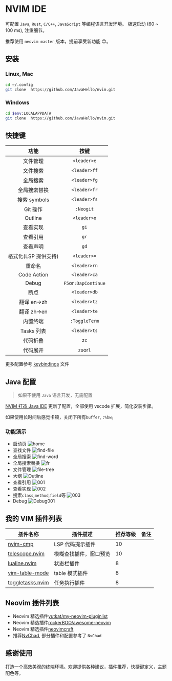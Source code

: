 # NVIM IDE

可配置 `Java`, `Rust`, `C/C++`, `JavaScript` 等编程语言开发环境。 极速启动 (60 ~ 100 ms), 注重细节。

推荐使用 `neovim master` 版本，提前享受新功能 😊。

## 安装

### Linux, Mac

```sh
cd ~/.config
git clone  https://github.com/JavaHello/nvim.git
```

### Windows

```sh
cd $env:LOCALAPPDATA
git clone  https://github.com/JavaHello/nvim.git
```

## 快捷键

|         功能         |         按键         |
| :------------------: | :------------------: |
|       文件管理       |     `<leader>e`      |
|       文件搜索       |     `<leader>ff`     |
|       全局搜索       |     `<leader>fg`     |
|     全局搜索替换     |     `<leader>fr`     |
|     搜索 symbols     |     `<leader>fs`     |
|       Git 操作       |      `:Neogit`       |
|       Outline        |     `<leader>o`      |
|       查看实现       |         `gi`         |
|       查看引用       |         `gr`         |
|       查看声明       |         `gd`         |
| 格式化(LSP 提供支持) |     `<leader>=`      |
|        重命名        |     `<leader>rn`     |
|     Code Action      |     `<leader>ca`     |
|        Debug         | `F5`or`:DapContinue` |
|         断点         |     `<leader>db`     |
|     翻译 en->zh      |     `<leader>tz`     |
|     翻译 zh->en      |     `<leader>te`     |
|       内置终端       |    `:ToggleTerm`     |
|      Tasks 列表      |     `<leader>ts`     |
|       代码折叠       |         `zc`         |
|       代码展开       |      `zo`or`l`       |

更多配置参考 [keybindings](./lua/kide/core/keybindings.lua) 文件

## Java 配置

> 如果不使用 `Java` 语言开发，无需配置

[NVIM 打造 Java IDE](https://javahello.github.io/dev/tools/NVIM-LSP-Java-IDE-vscode.html)
更新了配置，全部使用 vscode 扩展，简化安装步骤。

如果使用长时间后感觉卡顿，关闭下所有`buffer`, `:%bw`。

### 功能演示

- 启动页
  ![home](https://javahello.github.io/dev/nvim-lean/images/home.png)
- 查找文件
  ![find-file](https://javahello.github.io/dev/nvim-lean/images/telescope-theme-1.png)
- 全局搜索
  ![find-word](https://javahello.github.io/dev/nvim-lean/images/find-word.gif)
- 全局搜索替换
  ![fr](https://javahello.github.io/dev/nvim-lean/images/fr.gif)
- 文件管理
  ![file-tree](https://javahello.github.io/dev/nvim-lean/images/file-tree.gif)
- 大纲
  ![Outline](https://javahello.github.io/dev/nvim-lean/images/outline.gif)
- 查看引用
  ![001](https://javahello.github.io/dev/nvim-lean/images/java-ref-001.gif)
- 查看实现
  ![002](https://javahello.github.io/dev/nvim-lean/images/java-impl-002.gif)
- 搜索`class`,`method`,`field`等
  ![003](https://javahello.github.io/dev/nvim-lean/images/java-symbols-003.gif)
- Debug
  ![Debug001](https://javahello.github.io/dev/nvim-lean/images/debug.gif)

## 我的 VIM 插件列表

| 插件名称                                                              | 插件描述               | 推荐等级 | 备注 |
| --------------------------------------------------------------------- | ---------------------- | -------- | ---- |
| [nvim-cmp](https://github.com/hrsh7th/nvim-cmp)                       | LSP 代码提示插件       | 10       |      |
| [telescope.nvim](https://github.com/nvim-telescope/telescope.nvim)    | 模糊查找插件，窗口预览 | 10       |      |
| [lualine.nvim](https://github.com/nvim-lualine/lualine.nvim)          | 状态栏插件             | 8        |      |
| [vim-table-mode](https://github.com/dhruvasagar/vim-table-mode)       | table 模式插件         | 8        |      |
| [toggletasks.nvim](https://github.com/jedrzejboczar/toggletasks.nvim) | 任务执行插件           | 8        |      |

## Neovim 插件列表

- Neovim 精选插件[yutkat/my-neovim-pluginlist](https://github.com/yutkat/my-neovim-pluginlist)
- Neovim 精选插件[rockerBOO/awesome-neovim](https://github.com/rockerBOO/awesome-neovim)
- Neovim 精选插件[neovimcraft](http://neovimcraft.com/)
- 推荐[NvChad](https://github.com/NvChad/NvChad), 部分插件和配置参考了 `NvChad`

## 感谢使用

打造一个高效美观的终端环境。欢迎提供各种建议，插件推荐，快捷键定义，主题配色等。
